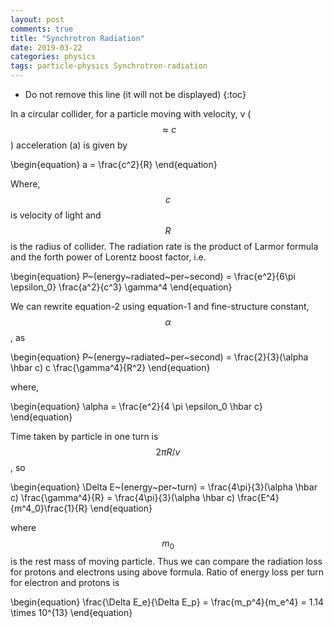 ```yaml
---
layout: post
comments: true
title: "Synchrotron Radiation"
date: 2019-03-22
categories: physics
tags: particle-physics Synchrotron-radiation
---
```


- Do not remove this line (it will not be displayed)
  {:toc}

In a circular collider, for a particle moving with velocity, v ($$\approx c$$) acceleration (a) is given by

\begin{equation}
a = \frac{c^2}{R}
\end{equation}

Where, $$c$$ is velocity of light and $$R$$ is the radius of collider. The radiation rate is the product of Larmor formula and the forth power of Lorentz boost factor, i.e.

\begin{equation}
P~(energy~radiated~per~second) = \frac{e^2}{6\pi \epsilon_0} \frac{a^2}{c^3} \gamma^4
\end{equation}

We can rewrite equation-2 using equation-1 and fine-structure constant, $$\alpha$$, as

\begin{equation}
P~(energy~radiated~per~second) = \frac{2}{3}(\alpha \hbar c) c \frac{\gamma^4}{R^2}
\end{equation}

where,

\begin{equation}
\alpha = \frac{e^2}{4 \pi \epsilon_0 \hbar c}
\end{equation}

Time taken by particle in one turn is $$2\pi R/v$$, so

\begin{equation}
\Delta E~(energy~per~turn) = \frac{4\pi}{3}(\alpha \hbar c) \frac{\gamma^4}{R} = \frac{4\pi}{3}(\alpha \hbar c) \frac{E^4}{m^4_0}\frac{1}{R}
\end{equation}

where $$m_0$$ is the rest mass of moving particle. Thus we can compare the radiation loss for protons and electrons using above formula. Ratio of energy loss per turn for electron and protons is

\begin{equation}
\frac{\Delta E_e}{\Delta E_p} = \frac{m_p^4}{m_e^4} = 1.14 \times 10^{13}
\end{equation}

